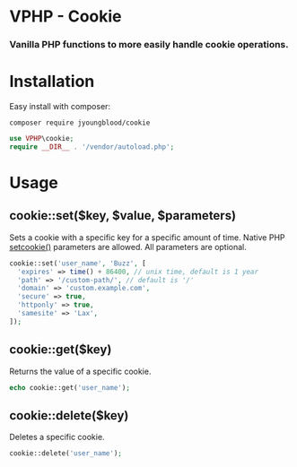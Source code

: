 # VPHP - Cookie

### Vanilla PHP functions to more easily handle cookie operations.


# Installation
Easy install with composer:
```
composer require jyoungblood/cookie
```
```php
use VPHP\cookie;
require __DIR__ . '/vendor/autoload.php';
```

# Usage

## cookie::set($key, $value, $parameters)
Sets a cookie with a specific key for a specific amount of time. Native PHP [setcookie()](https://www.php.net/manual/en/function.setcookie.php) parameters are allowed. All parameters are optional.
```php
cookie::set('user_name', 'Buzz', [
  'expires' => time() + 86400, // unix time, default is 1 year
  'path' => '/custom-path/', // default is '/'
  'domain' => 'custom.example.com',
  'secure' => true,
  'httponly' => true,
  'samesite' => 'Lax',
]);
```

## cookie::get($key)
Returns the value of a specific cookie.
```php
echo cookie::get('user_name');
```

## cookie::delete($key)
Deletes a specific cookie.
```php
cookie::delete('user_name');
```
